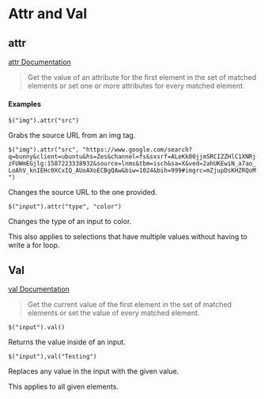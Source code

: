 # Attr and Val

## attr

[attr Documentation](https://api.jquery.com/attr/)

> Get the value of an attribute for the first element in the set of matched elements or set one or more attributes for every matched element.

#### Examples

`$("img").attr("src")`

Grabs the source URL from an img tag.

`$("img").attr("src", "https://www.google.com/search?q=bunny&client=ubuntu&hs=Zes&channel=fs&sxsrf=ALeKk00jjmSRCIZZHlC1XNRjzFUWmEGjlg:1587223338932&source=lnms&tbm=isch&sa=X&ved=2ahUKEwiN_a7ao_LoAhV_knIEHc0XCxIQ_AUoAXoECBgQAw&biw=1024&bih=999#imgrc=mZjupDsKHZRQoM")`

Changes the source URL to the one provided.

`$("input").attr("type", "color")`

Changes the type of an input to color.

This also applies to selections that have multiple values without having to write a for loop.

## Val

[val Documentation](https://api.jquery.com/val/)

> Get the current value of the first element in the set of matched elements or set the value of every matched element.

`$("input").val()`

Returns the value inside of an input.

`$("input"),val("Testing")`

Replaces any value in the input with the given value.

This applies to all given elements.